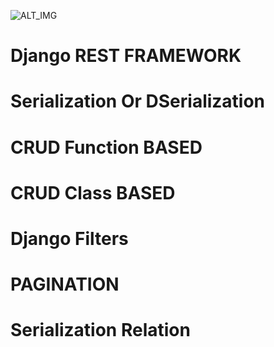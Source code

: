 ![ALT_IMG](https://storage.caktusgroup.com/media/blog-images/drf-logo2.png)

# Django REST FRAMEWORK 
# Serialization Or DSerialization
# CRUD Function BASED
# CRUD Class BASED
# Django Filters 
# PAGINATION
# Serialization Relation
